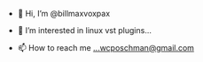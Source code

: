 - 👋 Hi, I’m @billmaxvoxpax
- 👀 I’m interested in linux vst plugins...


- 📫 How to reach me ...wcposchman@gmail.com

<!---
billmaxvoxpax/billmaxvoxpax is a ✨ special ✨ repository because its `README.md` (this file) appears on your GitHub profile.
You can click the Preview link to take a look at your changes.
--->
